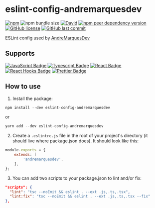 # eslint-config-andremarquesdev

[![npm](https://img.shields.io/npm/v/eslint-config-andremarquesdev)](https://www.npmjs.com/package/eslint-config-andremarquesdev)
![npm bundle size](https://img.shields.io/bundlephobia/minzip/eslint-config-andremarquesdev)
[![David](https://img.shields.io/david/AndreMarquesDev/eslint-config-andremarquesdev)](https://www.npmjs.com/package/eslint-config-andremarquesdev)
[![npm peer dependency version](https://img.shields.io/npm/dependency-version/eslint-config-andremarquesdev/peer/eslint)](https://eslint.org/)
[![GitHub license](https://img.shields.io/github/license/AndreMarquesDev/eslint-config-andremarquesdev)](https://github.com/AndreMarquesDev/eslint-config-andremarquesdev/blob/master/LICENSE)
[![GitHub last commit](https://img.shields.io/github/last-commit/AndreMarquesDev/eslint-config-andremarquesdev)](https://github.com/AndreMarquesDev/eslint-config-andremarquesdev)

ESLint config used by [AndreMarquesDev](https://github.com/AndreMarquesDev)

## Supports

<a href="https://developer.mozilla.org/en-US/docs/Web/JavaScript" target="_blank">![JavaScript Badge](https://img.shields.io/badge/JavaScript-F7DF1E?style=for-the-badge&logo=javascript&logoColor=black)</a>
<a href="https://www.typescriptlang.org/" target="_blank">![Typescript Badge](https://img.shields.io/badge/TypeScript-007ACC?style=for-the-badge&logo=typescript&logoColor=white)</a>
<a href="https://reactjs.org" target="_blank">![React Badge](https://img.shields.io/badge/React-20232A?style=for-the-badge&logo=react&logoColor=61DAFB)</a>
<a href="https://reactjs.org/docs/hooks-intro.html" target="_blank">![React Hooks Badge](https://img.shields.io/badge/React_Hooks-20232A?style=for-the-badge&logo=react&logoColor=61DAFB)</a>
<a href="https://prettier.io/" target="_blank">![Prettier Badge](https://img.shields.io/badge/Prettier-1B2B34?style=for-the-badge&logo=prettier&logoColor=61DAFB)</a>

## How to use

1. Install the package:

```js
npm install --dev eslint-config-andremarquesdev
```

or

```js
yarn add --dev eslint-config-andremarquesdev
```

2. Create a `.eslintrc.js` file in the root of your project's directory (it should live where package.json does). It should look like this:

```js
module.exports = {
    extends: [
        'andremarquesdev',
    ],
};
```

3. You can add two scripts to your package.json to lint and/or fix:

```json
"scripts": {
  "lint": "tsc --noEmit && eslint . --ext .js,.ts,.tsx",
  "lint:fix": "tsc --noEmit && eslint . --ext .js,.ts,.tsx --fix"
},
```
